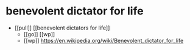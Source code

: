 # benevolent dictator for life

- [[pull]] [[benevolent dictators for life]]
  - [[go]] [[wp]]
  - [[wp]] https://en.wikipedia.org/wiki/Benevolent_dictator_for_life

